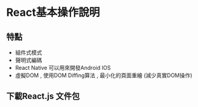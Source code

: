 # React基本操作說明

## 特點

- 組件式模式
- 聲明式編碼
- React Native 可以用來開發Android  IOS
- 虛擬DOM , 使用DOM Diffing算法 , 最小化的頁面重繪 (減少真實DOM操作)

## 下載React.js 文件包

